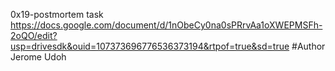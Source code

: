 0x19-postmortem task
https://docs.google.com/document/d/1nObeCy0na0sPRrvAa1oXWEPMSFh-2oQO/edit?usp=drivesdk&ouid=107373696776536373194&rtpof=true&sd=true
#Author Jerome Udoh
